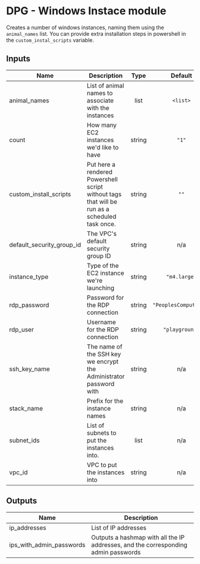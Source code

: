 # DPG - Windows Instace module

Creates a number of windows instances, naming them using the `animal_names` list. You can provide extra installation steps in powershell in the `custom_instal_scripts` variable.

## Inputs

| Name | Description | Type | Default | Required |
|------|-------------|:----:|:-----:|:-----:|
| animal\_names | List of animal names to associate with the instances | list | `<list>` | no |
| count | How many EC2 instances we'd like to have | string | `"1"` | no |
| custom\_install\_scripts | Put here a rendered Powershell script without <powershell> tags that will be run as a scheduled task once. | string | `""` | no |
| default\_security\_group\_id | The VPC's default security group ID | string | n/a | yes |
| instance\_type | Type of the EC2 instance we're launching | string | `"m4.large"` | no |
| rdp\_password | Password for the RDP connection | string | `"PeoplesComputers1"` | no |
| rdp\_user | Username for the RDP connection | string | `"playground"` | no |
| ssh\_key\_name | The name of the SSH key we encrypt the Administrator password with | string | n/a | yes |
| stack\_name | Prefix for the instance names | string | n/a | yes |
| subnet\_ids | List of subnets to put the instances into. | list | n/a | yes |
| vpc\_id | VPC to put the instances into | string | n/a | yes |

## Outputs

| Name | Description |
|------|-------------|
| ip\_addresses | List of IP addresses |
| ips\_with\_admin\_passwords | Outputs a hashmap with all the IP addresses, and the corresponding admin passwords |
